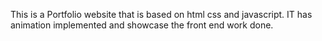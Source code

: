 This is a Portfolio website that is based on html css and javascript. IT has animation implemented and showcase the front end work done.
